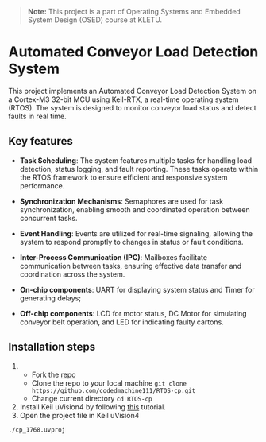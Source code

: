 > **Note:**
> This project is a part of Operating Systems and Embedded System Design (OSED) course at KLETU.

# Automated Conveyor Load Detection System
This project implements an Automated Conveyor Load Detection System on a Cortex-M3 32-bit MCU using Keil-RTX, a real-time operating system (RTOS).
The system is designed to monitor conveyor load status and detect faults in real time.

## Key features
- **Task Scheduling**: The system features multiple tasks for handling load detection, status logging, and fault reporting. These tasks operate within the RTOS framework to ensure efficient and responsive system performance.

- **Synchronization Mechanisms**: Semaphores are used for task synchronization, enabling smooth and coordinated operation between concurrent tasks.

- **Event Handling**: Events are utilized for real-time signaling, allowing the system to respond promptly to changes in status or fault conditions.

- **Inter-Process Communication (IPC)**: Mailboxes facilitate communication between tasks, ensuring effective data transfer and coordination across the system.

- **On-chip components**: UART for displaying system status and Timer for generating delays;

- **Off-chip components**: LCD for motor status, DC Motor for simulating conveyor belt operation, and LED for indicating faulty cartons.

## Installation steps

1. - Fork the [repo](https://github.com/codedmachine111/RTOS-cp)
   - Clone the repo to your local machine `git clone https://github.com/codedmachine111/RTOS-cp.git`
   - Change current directory `cd RTOS-cp`
2. Install Keil uVision4 by following [this](https://users.ece.utexas.edu/~valvano/Volume1/KeilInstall.htm) tutorial.
3. Open the project file in Keil uVision4
```bash
./cp_1768.uvproj
```
